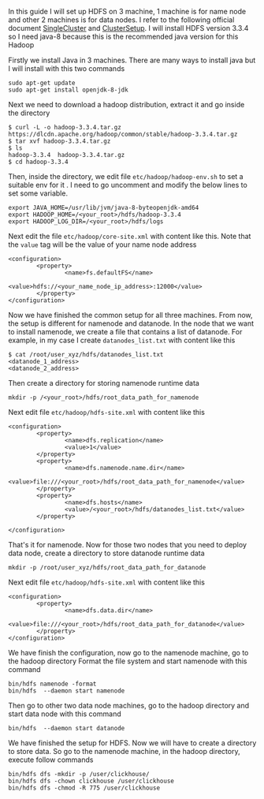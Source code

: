 In this guide I will set up HDFS on 3 machine, 1 machine is for name node and other 2 machines is for data nodes. I refer to the following official document [SingleCluster](https://hadoop.apache.org/docs/stable/hadoop-project-dist/hadoop-common/SingleCluster.html) and [ClusterSetup](https://hadoop.apache.org/docs/stable/hadoop-project-dist/hadoop-common/ClusterSetup.html). I will install HDFS version 3.3.4 so I need java-8 because this is the recommended java version for this Hadoop

Firstly we install Java in 3 machines. There are many ways to install java but I will install with this two commands
```
sudo apt-get update
sudo apt-get install openjdk-8-jdk
```

Next we need to download a hadoop distribution, extract it and go inside the directory
```
$ curl -L -o hadoop-3.3.4.tar.gz https://dlcdn.apache.org/hadoop/common/stable/hadoop-3.3.4.tar.gz
$ tar xvf hadoop-3.3.4.tar.gz
$ ls
hadoop-3.3.4  hadoop-3.3.4.tar.gz
$ cd hadoop-3.3.4
```

Then, inside the directory, we edit file `etc/hadoop/hadoop-env.sh` to set a suitable env for it . I need to go uncomment and modify the below lines to set some variable. 
```
export JAVA_HOME=/usr/lib/jvm/java-8-byteopenjdk-amd64
export HADOOP_HOME=/<your_root>/hdfs/hadoop-3.3.4
export HADOOP_LOG_DIR=/<your_root>/hdfs/logs
```

Next edit the file `etc/hadoop/core-site.xml` with content like this. Note that the `value` tag will be the value of your name node address

```
<configuration>
        <property>
                <name>fs.defaultFS</name>
                <value>hdfs://<your_name_node_ip_address>:12000</value>
        </property>
</configuration>
```

Now we have finished the common setup for all three machines. From now, the setup is different for namenode and datanode.
In the node that we want to install namenode, we create a file that contains a list of datanode. For example, in my case I create `datanodes_list.txt` with content like this

```
$ cat /root/user_xyz/hdfs/datanodes_list.txt
<datanode_1_address>
<datanode_2_address>
```

Then create a directory for storing namenode runtime data
```
mkdir -p /<your_root>/hdfs/root_data_path_for_namenode
```

Next edit file `etc/hadoop/hdfs-site.xml` with content like this
```
<configuration>
        <property>
                <name>dfs.replication</name>
                <value>1</value>
        </property>
        <property>
                <name>dfs.namenode.name.dir</name>
                <value>file:///<your_root>/hdfs/root_data_path_for_namenode</value>
        </property>
        <property>
                <name>dfs.hosts</name>
                <value>/<your_root>/hdfs/datanodes_list.txt</value>
        </property>

</configuration>
```

That's it for namenode. Now for those two nodes that you need to deploy data node,
create a directory to store datanode runtime data
```
mkdir -p /root/user_xyz/hdfs/root_data_path_for_datanode
```

Next edit file `etc/hadoop/hdfs-site.xml` with content like this

```
<configuration>
        <property>
                <name>dfs.data.dir</name>
                <value>file:///<your_root>/hdfs/root_data_path_for_datanode</value>
        </property>
</configuration>
```

We have finish the configuration, now go to the namenode machine, go to the hadoop directory
Format the file system and start namenode with this command

```
bin/hdfs namenode -format
bin/hdfs  --daemon start namenode
```

Then go to other two data node machines, go to the hadoop directory and start data node with this command
```
bin/hdfs  --daemon start datanode
```

We have finished the setup for HDFS. Now we will have to create a directory to store data. So go to the namenode machine, in the hadoop directory, execute follow commands
```
bin/hdfs dfs -mkdir -p /user/clickhouse/
bin/hdfs dfs -chown clickhouse /user/clickhouse
bin/hdfs dfs -chmod -R 775 /user/clickhouse
```

